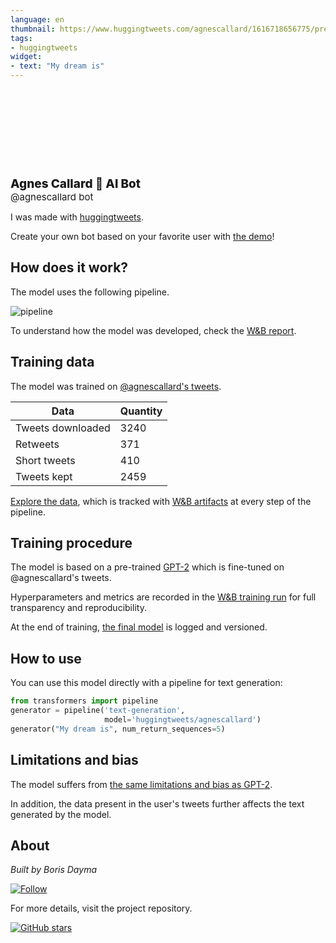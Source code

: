 ```yaml
---
language: en
thumbnail: https://www.huggingtweets.com/agnescallard/1616718656775/predictions.png
tags:
- huggingtweets
widget:
- text: "My dream is"
---
```


<div>
<div style="width: 132px; height:132px; border-radius: 50%; background-size: cover; background-image: url('https://pbs.twimg.com/profile_images/1302422740507516929/zD7GvA0H_400x400.jpg')">
</div>
<div style="margin-top: 8px; font-size: 19px; font-weight: 800">Agnes Callard 🤖 AI Bot </div>
<div style="font-size: 15px">@agnescallard bot</div>
</div>

I was made with [huggingtweets](https://github.com/borisdayma/huggingtweets).

Create your own bot based on your favorite user with [the demo](https://colab.research.google.com/github/borisdayma/huggingtweets/blob/master/huggingtweets-demo.ipynb)!

## How does it work?

The model uses the following pipeline.

![pipeline](https://github.com/borisdayma/huggingtweets/blob/master/img/pipeline.png?raw=true)

To understand how the model was developed, check the [W&B report](https://wandb.ai/wandb/huggingtweets/reports/HuggingTweets-Train-a-Model-to-Generate-Tweets--VmlldzoxMTY5MjI).

## Training data

The model was trained on [@agnescallard's tweets](https://twitter.com/agnescallard).

| Data | Quantity |
| --- | --- |
| Tweets downloaded | 3240 |
| Retweets | 371 |
| Short tweets | 410 |
| Tweets kept | 2459 |

[Explore the data](https://wandb.ai/wandb/huggingtweets/runs/1w2jn5h4/artifacts), which is tracked with [W&B artifacts](https://docs.wandb.com/artifacts) at every step of the pipeline.

## Training procedure

The model is based on a pre-trained [GPT-2](https://huggingface.co/gpt2) which is fine-tuned on @agnescallard's tweets.

Hyperparameters and metrics are recorded in the [W&B training run](https://wandb.ai/wandb/huggingtweets/runs/hgprm6he) for full transparency and reproducibility.

At the end of training, [the final model](https://wandb.ai/wandb/huggingtweets/runs/hgprm6he/artifacts) is logged and versioned.

## How to use

You can use this model directly with a pipeline for text generation:

```python
from transformers import pipeline
generator = pipeline('text-generation',
                     model='huggingtweets/agnescallard')
generator("My dream is", num_return_sequences=5)
```

## Limitations and bias

The model suffers from [the same limitations and bias as GPT-2](https://huggingface.co/gpt2#limitations-and-bias).

In addition, the data present in the user's tweets further affects the text generated by the model.

## About

*Built by Boris Dayma*

[![Follow](https://img.shields.io/twitter/follow/borisdayma?style=social)](https://twitter.com/intent/follow?screen_name=borisdayma)

For more details, visit the project repository.

[![GitHub stars](https://img.shields.io/github/stars/borisdayma/huggingtweets?style=social)](https://github.com/borisdayma/huggingtweets)
